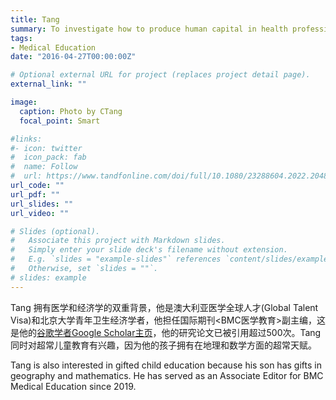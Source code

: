 ```yaml
---
title: Tang
summary: To investigate how to produce human capital in health professions.
tags:
- Medical Education
date: "2016-04-27T00:00:00Z"

# Optional external URL for project (replaces project detail page).
external_link: ""

image:
  caption: Photo by CTang
  focal_point: Smart

#links:
#- icon: twitter
#  icon_pack: fab
#  name: Follow
#  url: https://www.tandfonline.com/doi/full/10.1080/23288604.2022.2048438
url_code: ""
url_pdf: ""
url_slides: ""
url_video: ""

# Slides (optional).
#   Associate this project with Markdown slides.
#   Simply enter your slide deck's filename without extension.
#   E.g. `slides = "example-slides"` references `content/slides/example-slides.md`.
#   Otherwise, set `slides = ""`.
# slides: example
---
```


Tang 拥有医学和经济学的双重背景，他是澳大利亚医学全球人才(Global Talent Visa)和北京大学青年卫生经济学者，他担任国际期刊<BMC医学教育>副主编，这是他的[谷歌学者Google Scholar主页](https://scholar.google.com/citations?user=sxHswrEAAAAJ&hl=en)，他的研究论文已被引用超过500次。Tang 同时对超常儿童教育有兴趣，因为他的孩子拥有在地理和数学方面的超常天赋。 

Tang is also interested in gifted child education because his son has gifts in geography and mathematics. He has served as an Associate Editor for BMC Medical Education since 2019. 
